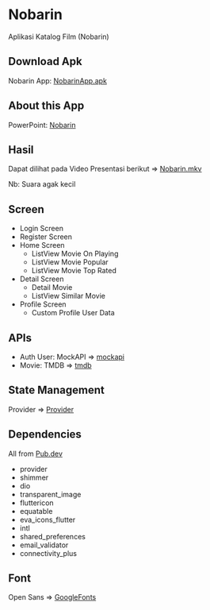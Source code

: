 # Nobarin

Aplikasi Katalog Film (Nobarin)

## Download Apk

Nobarin App: 
[NobarinApp.apk](https://drive.google.com/file/d/14zRhR3sHkqv2byX9x8Fmf55zp7hubLIA/view?usp=sharing)

## About this App
PowerPoint:
[Nobarin](https://docs.google.com/presentation/d/1wziqN0fjYINrxQDxrYzG4pZr8RaBonNa/edit?usp=sharing&ouid=108866292431687366858&rtpof=true&sd=true)

## Hasil
Dapat dilihat pada Video Presentasi berikut => [Nobarin.mkv](https://drive.google.com/file/d/1nI5DVxupwb5u9uAYGFA0aKMY3jsoWYDl/view?usp=sharing)

Nb: Suara agak kecil

## Screen
- Login Screen
- Register Screen
- Home Screen
  - ListView Movie On Playing
  - ListView Movie Popular
  - ListView Movie Top Rated
- Detail Screen
  - Detail Movie
  - ListView Similar Movie
- Profile Screen
  - Custom Profile User Data

 ## APIs
- Auth User: MockAPI => [mockapi](https://mockapi.io/)
- Movie: TMDB => [tmdb](https://developers.themoviedb.org/3/getting-started/introduction)

## State Management
Provider => [Provider](https://pub.dev/packages/provider)

## Dependencies
All from [Pub.dev](https://pub.dev/)

- provider
- shimmer
- dio
- transparent_image
- fluttericon
- equatable
- eva_icons_flutter
- intl
- shared_preferences
- email_validator
- connectivity_plus

## Font
Open Sans => [GoogleFonts](https://fonts.google.com/specimen/Open+Sans?query=open+sans)
